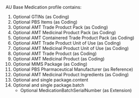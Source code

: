 AU Base Medication profile contains:

1. Optional GTINs (as Coding)
1. Optional PBS Items (as Coding)
1. Optional AMT Trade Product Pack (as Coding)
1. Optional AMT Medicinal Product Pack (as Coding)
1. Optional AMT Containered Trade Product Pack (as Coding)
1. Optional AMT Trade Product Unit of Use (as Coding)
1. Optional AMT Medicinal Product Unit of Use (as Coding)
1. Optional AMT Trade Product (as Coding)
1. Optional AMT Medicinal Product (as Coding)
1. Optional MIMS Package (as Coding)
1. Optional PBS Pharmaceutical Manufacturer (as Reference)
1. Optional AMT Medicinal Product Ingredients (as Coding)
1. Optional and single package.content 
1. Optional and single package.batch
    * Optional MedicationBatchSerialNumber (as Extension)



